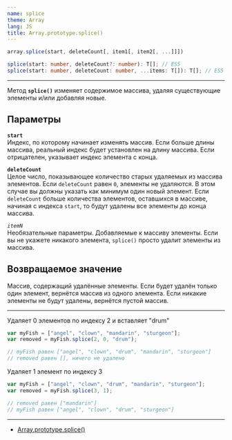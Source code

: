 ```yaml
---
name: splice
theme: Array
lang: JS
title: Array.prototype.splice()
---
```


```js
array.splice(start, deleteCount[, item1[, item2[, ...]]])
```

```ts
splice(start: number, deleteCount?: number): T[]; // ES5
splice(start: number, deleteCount: number, ...items: T[]): T[]; // ES5
```

---

Метод **`splice()`** изменяет содержимое массива, удаляя существующие элементы и/или добавляя новые.

## Параметры

**`start`**<br />
Индекс, по которому начинает изменять массив. Если больше длины массива, реальный индекс будет установлен на длину массива. Если отрицателен, указывает индекс элемента с конца.

**`deleteCount`**<br />
Целое число, показывающее количество старых удаляемых из массива элементов. Если `deleteCount` равен `0`, элементы не удаляются. В этом случае вы должны указать как минимум один новый элемент. Если `deleteCount` больше количества элементов, оставшихся в массиве, начиная с индекса `start`, то будут удалены все элементы до конца массива.

_`itemN`_<br />
Необязательные параметры. Добавляемые к массиву элементы. Если вы не укажете никакого элемента, `splice()` просто удалит элементы из массива.

## Возвращаемое значение

Массив, содержащий удалённые элементы. Если будет удалён только один элемент, вернётся массив из одного элемента. Если никакие элементы не будут удалены, вернётся пустой массив.

---

Удаляет 0 элементов по индексу 2 и вставляет "drum"

```js
var myFish = ["angel", "clown", "mandarin", "sturgeon"];
var removed = myFish.splice(2, 0, "drum");

// myFish равен ["angel", "clown", "drum", "mandarin", "sturgeon"]
// removed равен [], ничего не удалено
```

Удаляет 1 элемент по индексу 3

```js
var myFish = ["angel", "clown", "drum", "mandarin", "sturgeon"];
var removed = myFish.splice(3, 1);

// removed равен ["mandarin"]
// myFish равен ["angel", "clown", "drum", "sturgeon"]
```

---

- [Array.prototype.splice()](https://developer.mozilla.org/ru/docs/Web/JavaScript/Reference/Global_Objects/Array/splice)
